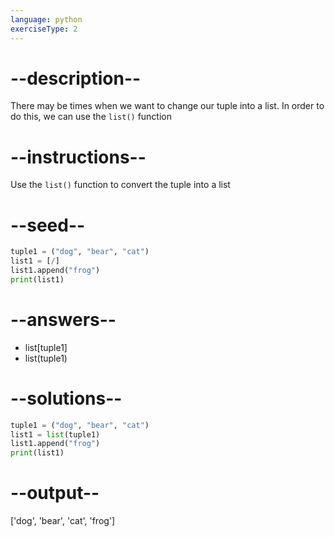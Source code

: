 ```yaml
---
language: python
exerciseType: 2
---
```


# --description--

There may be times when we want to change our tuple into a list.
In order to do this, we can use the `list()` function

# --instructions--

Use the `list()` function to convert the tuple into a list

# --seed--

```python
tuple1 = ("dog", "bear", "cat")
list1 = [/]
list1.append("frog")
print(list1)
```

# --answers--

- list[tuple1]
- list(tuple1)

# --solutions--

```python
tuple1 = ("dog", "bear", "cat")
list1 = list(tuple1)
list1.append("frog")
print(list1)
```

# --output--

['dog', 'bear', 'cat', 'frog']
